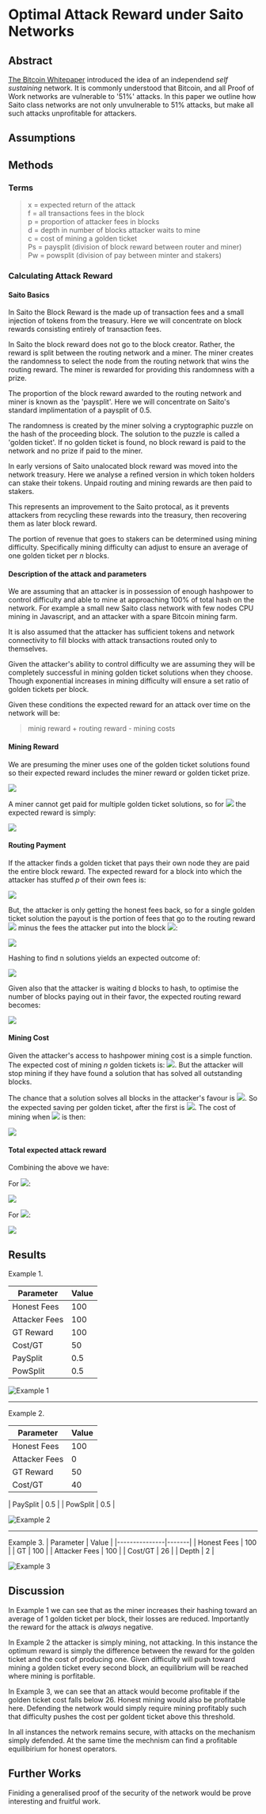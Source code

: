 # Optimal Attack Reward under Saito Networks


## Abstract

[The Bitcoin Whitepaper](https://bitcoin.org/bitcoin.pdf) introduced the idea of an independend _self sustaining_ network. It is commonly understood that Bitcoin, and all Proof of Work networks are vulnerable to '51%' attacks. In this paper we outline how Saito class networks are not only unvulnerable to 51% attacks, but make all such attacks unprofitable for attackers.


## Assumptions


## Methods

### Terms
>x = expected return of the attack \
>f = all transactions fees in the block \
>p = proportion of attacker fees in blocks \
>d = depth in number of blocks attacker waits to mine \
>c = cost of mining a golden ticket \
>Ps = paysplit (division of block reward between router and miner) \
>Pw = powsplit (division of pay between minter and stakers)

### Calculating Attack Reward

#### Saito Basics

In Saito the Block Reward is the made up of transaction fees and a small injection of tokens from the treasury. Here we will concentrate on block rewards consisting entirely of transaction fees.

In Saito the block reward does not go to the block creator. Rather, the reward is split between the routing network and a miner. The miner creates the randomness to select the node from the routing network that wins the routing reward. The miner is rewarded for providing this randomness with a prize.

The proportion of the block reward awarded to the routing network and miner is known as the 'paysplit'. Here we will concentrate on Saito's standard implimentation of a paysplit of 0.5. 

The randomness is created by the miner solving a cryptographic puzzle on the hash of the proceeding block. The solution to the puzzle is called a 'golden ticket'. If no golden ticket is found, no block reward is paid to the network and no prize if paid to the miner.

In early versions of Saito unalocated block reward was moved into the network treasury. Here we analyse a refined version in which token holders can stake their tokens. Unpaid routing and mining rewards are then paid to stakers.

This represents an improvement to the Saito protocal, as it prevents attackers from recycling these rewards into the treasury, then recovering them as later block reward.

The portion of revenue that goes to stakers can be determined using mining difficulty. Specifically mining difficulty can adjust to ensure an average of one golden ticket per _n_ blocks.

#### Description of the attack and parameters
We are assuming that an attacker is in possession of enough hashpower to control difficulty and able to mine at approaching 100% of total hash on the network. For example a small new Saito class network with few nodes CPU mining in Javascript, and an attacker with a spare Bitcoin mining farm.

It is also assumed that the attacker has sufficient tokens and network connectivity to fill blocks with attack transactions routed only to themselves.

Given the attacker's ability to control difficulty we are assuming they will be completely successful in mining golden ticket solutions when they choose. Though exponential increases in mining difficulty will ensure a set ratio of golden tickets per block.

Given these conditions the expected reward for an attack over time on the network will be:

> minig reward + routing reward - mining costs


#### Mining Reward
We are presuming the miner uses one of the golden ticket solutions found so their expected reward includes the miner reward or golden ticket prize.

<img src="https://render.githubusercontent.com/render/math?invert_in_darkmode&math=f \cdot Ps \cdot n">

A miner cannot get paid for multiple golden ticket solutions, so for <img src="https://render.githubusercontent.com/render/math?invert_in_darkmode&math=n >1"> the expected reward is simply:

<img src="https://render.githubusercontent.com/render/math?invert_in_darkmode&math=f \cdot Ps">

#### Routing Payment

If the attacker finds a golden ticket that pays their own node they are paid the entire block reward. The expected reward for a block into which the attacker has stuffed _p_ of their own fees is:

<img src="https://render.githubusercontent.com/render/math?invert_in_darkmode&math=f \cdot Ps \cdot p">

But, the attacker is only getting the honest fees back, so for a single golden ticket solution the payout is the portion of fees that go to the routing reward <img src="https://render.githubusercontent.com/render/math?invert_in_darkmode&math=f\cdotPs"> minus the fees the attacker put into the block <img src="https://render.githubusercontent.com/render/math?invert_in_darkmode&math=f\cdot p">:

<img src="https://render.githubusercontent.com/render/math?invert_in_darkmode&math=f \cdot Ps \cdot p - f \cdot p">

Hashing to find n solutions yields an expected outcome of:

<img src="https://render.githubusercontent.com/render/math?invert_in_darkmode&math=f \cdot Ps \cdot (1-(1-p)^n) - f \cdot p">

Given also that the attacker is waiting d blocks to hash, to optimise the number of blocks paying out in their favor, the expected routing reward becomes:

<img src="https://render.githubusercontent.com/render/math?invert_in_darkmode&math=d \cdot (f \cdot Ps \cdot (1-(1-p)^n) - f \cdot p)">



#### Mining Cost

Given the attacker's access to hashpower mining cost is a simple function. The expected cost of mining _n_ golden tickets is: <img src="https://render.githubusercontent.com/render/math?invert_in_darkmode&math=c \cdot n">. But the attacker will stop mining if they have found a solution that has solved all outstanding blocks.

The chance that a solution solves all blocks in the attacker's favour is <img src="https://render.githubusercontent.com/render/math?invert_in_darkmode&math=p^d">. So the expected saving per golden ticket, after the first is <img src="https://render.githubusercontent.com/render/math?invert_in_darkmode&math=(n-1) \cdot p^d">. The cost of mining when <img src="https://render.githubusercontent.com/render/math?invert_in_darkmode&math=n > 1"> is then:

<img src="https://render.githubusercontent.com/render/math?invert_in_darkmode&math=c \cdot n - ((n-1) \cdot p^d)">

#### Total expected attack reward

Combining the above we have: 

For <img src="https://render.githubusercontent.com/render/math?invert_in_darkmode&math=n <1">:

<img src="https://render.githubusercontent.com/render/math?invert_in_darkmode&math=f \cdot Ps \cdot n + d \cdot (f \cdot Ps \cdot (1-(1-p)^n) - f \cdot p)- c \cdot n">

For <img src="https://render.githubusercontent.com/render/math?invert_in_darkmode&math=n >= 1">:

<img src="https://render.githubusercontent.com/render/math?invert_in_darkmode&math=f \cdot Ps \cdot n + d \cdot (f \cdot Ps \cdot (1-(1-p)^n) - f \cdot p)- (c \cdot n - ((n-1) \cdot p^d))">

## Results

Example 1.

| Parameter     | Value |
|---------------|-------|
| Honest Fees   | 100   |
| Attacker Fees | 100   |
| GT Reward     | 100   |
| Cost/GT       | 50    |
| PaySplit      | 0.5   |
| PowSplit      | 0.5   |



![Example 1](https://raw.githubusercontent.com/trevelyan/saito-lite/master/docs/svgs/ex1.svg?sanitize=true)




---
Example 2.

| Parameter     | Value |
|---------------|-------|
| Honest Fees   | 100   |
| Attacker Fees | 0     |
| GT Reward     | 50    |
| Cost/GT       | 40    |

| PaySplit      | 0.5   |
| PowSplit      | 0.5   |

![Example 2](https://raw.githubusercontent.com/trevelyan/saito-lite/master/docs/svgs/ex2.svg?sanitize=true)

---
Example 3.
| Parameter     | Value |
|---------------|-------|
| Honest Fees   | 100   |
| GT            | 100   |
| Attacker Fees | 100   |
| Cost/GT       | 26    |
| Depth         | 2     |

![Example 3](https://raw.githubusercontent.com/trevelyan/saito-lite/master/docs/svgs/ex3.svg?sanitize=true)

## Discussion

In Example 1 we can see that as the miner increases their hashing toward an average of 1 golden ticket per block, their losses are reduced. Importantly the reward for the attack is _always_ negative.

In Example 2 the attacker is simply mining, not attacking. In this instance the optimum reward is simply the difference between the reward for the golden ticket and the cost of producing one. Given difficulty will push toward mining a golden ticket every second block, an equilibrium will be reached where mining is porfitable.

In Example 3, we can see that an attack would become profitable if the golden ticket cost falls below 26. Honest mining would also be profitable here. Defending the network would simply require mining profitably such that difficulty pushes the cost per goldent ticket above this threshold.

In all instances the network remains secure, with attacks on the mechanism simply defended. At the same time the mechnism can find a profitable equilibirium for honest operators.

## Further Works

Finiding a generalised proof of the security of the network would be prove interesting and fruitful work.

